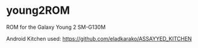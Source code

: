 # young2ROM
ROM for the Galaxy Young 2 SM-G130M 

Android Kitchen used: https://github.com/eladkarako/ASSAYYED_KITCHEN
